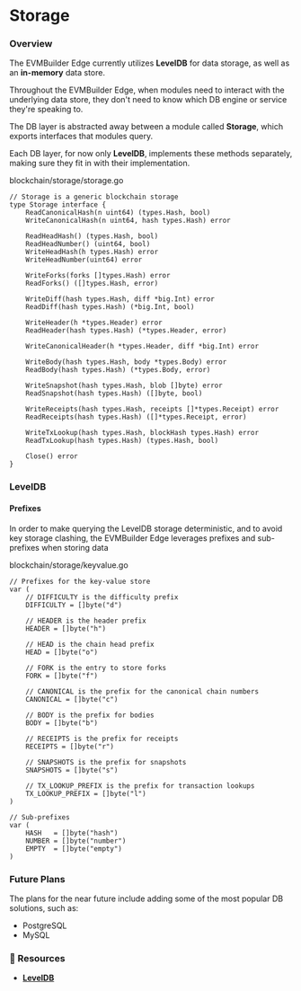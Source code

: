 # Storage

### Overview

The EVMBuilder Edge currently utilizes **LevelDB** for data storage, as well as an **in-memory** data store.

Throughout the EVMBuilder Edge, when modules need to interact with the underlying data store, they don't need to know which DB engine or service they're speaking to.

The DB layer is abstracted away between a module called **Storage**, which exports interfaces that modules query.

Each DB layer, for now only **LevelDB**, implements these methods separately, making sure they fit in with their implementation.

blockchain/storage/storage.go

```
// Storage is a generic blockchain storage
type Storage interface {
    ReadCanonicalHash(n uint64) (types.Hash, bool)
    WriteCanonicalHash(n uint64, hash types.Hash) error

    ReadHeadHash() (types.Hash, bool)
    ReadHeadNumber() (uint64, bool)
    WriteHeadHash(h types.Hash) error
    WriteHeadNumber(uint64) error

    WriteForks(forks []types.Hash) error
    ReadForks() ([]types.Hash, error)

    WriteDiff(hash types.Hash, diff *big.Int) error
    ReadDiff(hash types.Hash) (*big.Int, bool)

    WriteHeader(h *types.Header) error
    ReadHeader(hash types.Hash) (*types.Header, error)

    WriteCanonicalHeader(h *types.Header, diff *big.Int) error

    WriteBody(hash types.Hash, body *types.Body) error
    ReadBody(hash types.Hash) (*types.Body, error)

    WriteSnapshot(hash types.Hash, blob []byte) error
    ReadSnapshot(hash types.Hash) ([]byte, bool)

    WriteReceipts(hash types.Hash, receipts []*types.Receipt) error
    ReadReceipts(hash types.Hash) ([]*types.Receipt, error)

    WriteTxLookup(hash types.Hash, blockHash types.Hash) error
    ReadTxLookup(hash types.Hash) (types.Hash, bool)

    Close() error
}
```

### LevelDB

#### Prefixes

In order to make querying the LevelDB storage deterministic, and to avoid key storage clashing, the EVMBuilder Edge leverages prefixes and sub-prefixes when storing data

blockchain/storage/keyvalue.go

```
// Prefixes for the key-value store
var (
    // DIFFICULTY is the difficulty prefix
    DIFFICULTY = []byte("d")

    // HEADER is the header prefix
    HEADER = []byte("h")

    // HEAD is the chain head prefix
    HEAD = []byte("o")

    // FORK is the entry to store forks
    FORK = []byte("f")

    // CANONICAL is the prefix for the canonical chain numbers
    CANONICAL = []byte("c")

    // BODY is the prefix for bodies
    BODY = []byte("b")

    // RECEIPTS is the prefix for receipts
    RECEIPTS = []byte("r")

    // SNAPSHOTS is the prefix for snapshots
    SNAPSHOTS = []byte("s")

    // TX_LOOKUP_PREFIX is the prefix for transaction lookups
    TX_LOOKUP_PREFIX = []byte("l")
)

// Sub-prefixes
var (
    HASH   = []byte("hash")
    NUMBER = []byte("number")
    EMPTY  = []byte("empty")
)
```

### Future Plans

The plans for the near future include adding some of the most popular DB solutions, such as:

* PostgreSQL
* MySQL

### 📜 Resources

* [**LevelDB**](https://github.com/google/leveldb)
